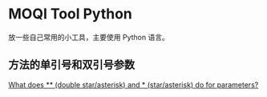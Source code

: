 # MOQI Tool Python

放一些自己常用的小工具，主要使用 Python 语言。

## 方法的单引号和双引号参数

[What does ** (double star/asterisk) and * (star/asterisk) do for parameters?](https://stackoverflow.com/questions/36901/what-does-double-star-asterisk-and-star-asterisk-do-for-parameters)
